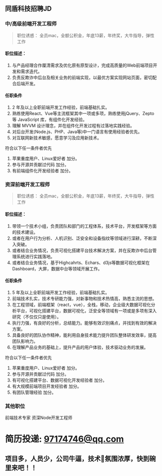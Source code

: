 ## 同盾科技招聘JD

### 中/高级前端开发工程师
> 职位诱惑： 全员mac，全额公积金，年底13薪，年终奖，大牛指导，弹性工作

#### 职位描述： 

1. 与产品经理合作厘清需求及优化原有原型设计，完成高质量的Web前端项目开发和需求迭代。
2. 负责反欺诈中后台及相关业务的前端实现，以最优方案实现网站页面，密切配合后端开发。

#### 任职条件

1. 2 年及以上全职前端开发工作经验，前端基础扎实。
2. 熟练使用React、Vue等主流框架其中一项或多项，熟练使用jQuery、Zepto 等 JavaScript 库，有组件化开发经验。
3. 理解 MVVM 设计理念，并在组件化开发过程有过落地实践经验。
4. 对后台开发(Node.js、PHP、Java等)中一门语言有使用经验者优先。
5. 对互联网新技术敏感，愿意学习及应用新技术。

符合以下任一条件者优先
1. 苹果重度用户、Linux爱好者 加分。
2. 参与开源并贡献过代码 加分。
3. 有前端组件化开发经验者 加分。
 
### 资深前端开发工程师
> 职位诱惑： 全员mac，全额公积金，年底13薪，年终奖，大牛指导，弹性工作

#### 职位描述：
1. 带领一个技术小组，负责团队和部门的工程体系，技术平台，开发框架等方面的技术建设。
2. 或者在用户行为分析、人机识别、泛安全和设备指纹等领域进行深耕，不断深入突破。
3. 或者结合业务情况，负责可视化搭建平台技术解决方案，并在反欺诈中后台管理系统进行实践落地。
4. 或者结合业务情况，基于Highcahrts、Echars、d3js等数据可视化框架在Dashboard，大屏，数据中台等领域开展工作。

#### 任职条件
1. 5 年及以上全职前端开发工作经验，前端基础扎实。
2. 前端技术扎实，技术专研能力强，对新事物和技术热情高，熟悉主流的思想。
3. 在工程领域，前端框架（react，vue），全栈，移动，企业级大数据可视化分析平台，可视化搭建平台，数据可视化，泛安全等领域有一项或是多项有深入研究（不仅仅只是使用）。
4. 执行力强，有良好的分析，总结能力。能够有效识别痛点，并找到有效的解决方案。
5. 具备良好的团队协作精神，能利用自身技术能力提升团队整体研发效率，提高团队影响力。
6. 在理解产品业务的基础上，提升产品的用户体验，技术驱动业务的发展。

符合以下任一条件者优先 

1. 苹果重度用户、Linux爱好者 加分。
2. 参与开源并贡献过代码 加分。
3. 有可视化搭建平台、数据可视化开发经验者 加分。
4. 有大规模前端项目开发经验者 加分。
5. 有团队管理经验 加分。
 
### 其他职位
前端技术专家
资深Node开发工程师


# 简历投递: 97174746@qq.com

## 项目多，人员少，公司牛逼，技术氛围浓厚，快到碗里来吧！！